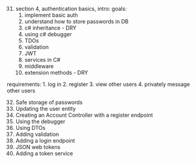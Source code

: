 31. section 4, authentication basics, intro:
goals: 
    1. implement basic auth
    2. understand how to store passwords in DB
    3. c# inheritance - DRY
    4. using c# debugger
    5. TDOs
    6. validation
    7. JWT
    8. services in C#
    9. middleware
    10. extension methods - DRY

requirements:
    1. log in
    2. register
    3. view other users
    4. privately message other users

32. Safe storage of passwords
33. Updating the user entity
35. Creating an Account Controller with a register endpoint
36. Using the debugger
37. Using DTOs
38. Adding validation
39. Adding a login endpoint
40. JSON web tokens
41. Adding a token service


